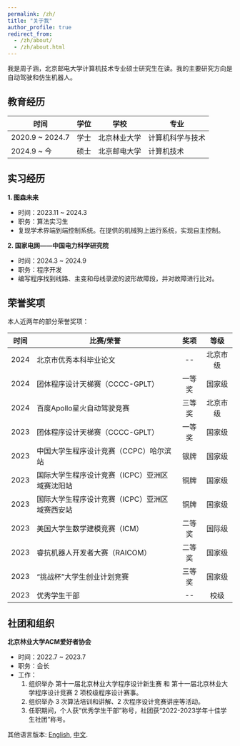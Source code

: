 ```yaml
---
permalink: /zh/
title: "关于我"
author_profile: true
redirect_from: 
  - /zh/about/
  - /zh/about.html
---
```


我是周子涵，北京邮电大学计算机技术专业硕士研究生在读。我的主要研究方向是自动驾驶和仿生机器人。

## 教育经历

| 时间 | 学位 | 学校 | 专业 |
| ---- | :----: | ---- | ---- |
| 2020.9 ~ 2024.7 | 学士 | 北京林业大学 | 计算机科学与技术 |
| 2024.9 ~ 今 | 硕士 | 北京邮电大学 | 计算机技术 |

## 实习经历
**1. 图森未来**
- 时间：2023.11 ~ 2024.3
- 职务：算法实习生
- 复现学术界端到端控制系统。在提供的机械狗上运行系统，实现自主控制。

**2. 国家电网——中国电力科学研究院**
- 时间：2024.3 ~ 2024.9
- 职务：程序开发
- 编写程序找到线路、主变和母线录波的波形故障段，并对故障进行比对。

## 荣誉奖项
本人近两年的部分荣誉奖项：

| 时间 | 比赛/荣誉 | 奖项 | 等级 |
| :----: | ---- | :----: | :----: |
| 2024 | 北京市优秀本科毕业论文 | -- | 北京市级 |
| 2024 | 团体程序设计天梯赛（CCCC-GPLT） | 一等奖 | 国家级 |
| 2024 | 百度Apollo星火自动驾驶竞赛 | 三等奖 | 北京市级 |
| 2023 | 团体程序设计天梯赛（CCCC-GPLT） | 一等奖 | 国家级 |
| 2023 | 中国大学生程序设计竞赛（CCPC）哈尔滨站 | 银牌 | 国家级 |
| 2023 | 国际大学生程序设计竞赛（ICPC）亚洲区域赛沈阳站 | 铜牌 | 国家级 |
| 2023 | 国际大学生程序设计竞赛（ICPC）亚洲区域赛西安站 | 铜牌 | 国家级 |
| 2023 | 美国大学生数学建模竞赛（ICM） | 二等奖 | 国际级 |
| 2023 | 睿抗机器人开发者大赛（RAICOM） | 二等奖 | 国家级 |
| 2023 | “挑战杯”大学生创业计划竞赛 | 三等奖 | 国家级 |
| 2023 | 优秀学生干部 | -- | 校级 |

## 社团和组织
**北京林业大学ACM爱好者协会**
- 时间：2022.7 ~ 2023.7
- 职务：会长
- 工作：
  1. 组织举办 第十一届北京林业大学程序设计新生赛 和 第十一届北京林业大学程序设计竞赛 2 项校级程序设计赛事。
  2. 组织举办 3 次算法培训和讲解、2 次程序设计竞赛讲座等活动。
  3. 任职期间，个人获“优秀学生干部”称号，社团获“2022-2023学年十佳学生社团”称号。


其他语言版本: [English](about.md), [中文](about_zh.md).

<!-- 
This is the front page of a website that is powered by the [Academic Pages template](https://github.com/academicpages/academicpages.github.io) and hosted on GitHub pages. [GitHub pages](https://pages.github.com) is a free service in which websites are built and hosted from code and data stored in a GitHub repository, automatically updating when a new commit is made to the respository. This template was forked from the [Minimal Mistakes Jekyll Theme](https://mmistakes.github.io/minimal-mistakes/) created by Michael Rose, and then extended to support the kinds of content that academics have: publications, talks, teaching, a portfolio, blog posts, and a dynamically-generated CV. You can fork [this repository](https://github.com/academicpages/academicpages.github.io) right now, modify the configuration and markdown files, add your own PDFs and other content, and have your own site for free, with no ads! An older version of this template powers my own personal website at [stuartgeiger.com](http://stuartgeiger.com), which uses [this Github repository](https://github.com/staeiou/staeiou.github.io).

A data-driven personal website
======

Like many other Jekyll-based GitHub Pages templates, Academic Pages makes you separate the website's content from its form. The content & metadata of your website are in structured markdown files, while various other files constitute the theme, specifying how to transform that content & metadata into HTML pages. You keep these various markdown (.md), YAML (.yml), HTML, and CSS files in a public GitHub repository. Each time you commit and push an update to the repository, the [GitHub pages](https://pages.github.com/) service creates static HTML pages based on these files, which are hosted on GitHub's servers free of charge.

Many of the features of dynamic content management systems (like Wordpress) can be achieved in this fashion, using a fraction of the computational resources and with far less vulnerability to hacking and DDoSing. You can also modify the theme to your heart's content without touching the content of your site. If you get to a point where you've broken something in Jekyll/HTML/CSS beyond repair, your markdown files describing your talks, publications, etc. are safe. You can rollback the changes or even delete the repository and start over -- just be sure to save the markdown files! Finally, you can also write scripts that process the structured data on the site, such as [this one](https://github.com/academicpages/academicpages.github.io/blob/master/talkmap.ipynb) that analyzes metadata in pages about talks to display [a map of every location you've given a talk](https://academicpages.github.io/talkmap.html).

Getting started
======

1. Register a GitHub account if you don't have one and confirm your e-mail (required!)
1. Fork [this repository](https://github.com/academicpages/academicpages.github.io) by clicking the "fork" button in the top right.
1. Go to the repository's settings (rightmost item in the tabs that start with "Code", should be below "Unwatch"). Rename the repository "[your GitHub username].github.io", which will also be your website's URL.
1. Set site-wide configuration and create content & metadata (see below -- also see [this set of diffs](http://archive.is/3TPas) showing what files were changed to set up [an example site](https://getorg-testacct.github.io) for a user with the username "getorg-testacct")
1. Upload any files (like PDFs, .zip files, etc.) to the files/ directory. They will appear at https://[your GitHub username].github.io/files/example.pdf.  
1. Check status by going to the repository settings, in the "GitHub pages" section

Site-wide configuration
------

The main configuration file for the site is in the base directory in [_config.yml](https://github.com/academicpages/academicpages.github.io/blob/master/_config.yml), which defines the content in the sidebars and other site-wide features. You will need to replace the default variables with ones about yourself and your site's github repository. The configuration file for the top menu is in [_data/navigation.yml](https://github.com/academicpages/academicpages.github.io/blob/master/_data/navigation.yml). For example, if you don't have a portfolio or blog posts, you can remove those items from that navigation.yml file to remove them from the header.

Create content & metadata
------

For site content, there is one markdown file for each type of content, which are stored in directories like _publications,_talks, _posts,_teaching, or _pages. For example, each talk is a markdown file in the [_talks directory](https://github.com/academicpages/academicpages.github.io/tree/master/_talks). At the top of each markdown file is structured data in YAML about the talk, which the theme will parse to do lots of cool stuff. The same structured data about a talk is used to generate the list of talks on the [Talks page](https://academicpages.github.io/talks), each [individual page](https://academicpages.github.io/talks/2012-03-01-talk-1) for specific talks, the talks section for the [CV page](https://academicpages.github.io/cv), and the [map of places you've given a talk](https://academicpages.github.io/talkmap.html) (if you run this [python file](https://github.com/academicpages/academicpages.github.io/blob/master/talkmap.py) or [Jupyter notebook](https://github.com/academicpages/academicpages.github.io/blob/master/talkmap.ipynb), which creates the HTML for the map based on the contents of the_talks directory).

**Markdown generator**

I have also created [a set of Jupyter notebooks](https://github.com/academicpages/academicpages.github.io/tree/master/markdown_generator
) that converts a CSV containing structured data about talks or presentations into individual markdown files that will be properly formatted for the Academic Pages template. The sample CSVs in that directory are the ones I used to create my own personal website at stuartgeiger.com. My usual workflow is that I keep a spreadsheet of my publications and talks, then run the code in these notebooks to generate the markdown files, then commit and push them to the GitHub repository.

How to edit your site's GitHub repository
------

Many people use a git client to create files on their local computer and then push them to GitHub's servers. If you are not familiar with git, you can directly edit these configuration and markdown files directly in the github.com interface. Navigate to a file (like [this one](https://github.com/academicpages/academicpages.github.io/blob/master/_talks/2012-03-01-talk-1.md) and click the pencil icon in the top right of the content preview (to the right of the "Raw | Blame | History" buttons). You can delete a file by clicking the trashcan icon to the right of the pencil icon. You can also create new files or upload files by navigating to a directory and clicking the "Create new file" or "Upload files" buttons.

Example: editing a markdown file for a talk
![Editing a markdown file for a talk](/images/editing-talk.png)

For more info
------

More info about configuring Academic Pages can be found in [the guide](https://academicpages.github.io/markdown/). The [guides for the Minimal Mistakes theme](https://mmistakes.github.io/minimal-mistakes/docs/configuration/) (which this theme was forked from) might also be helpful. -->
